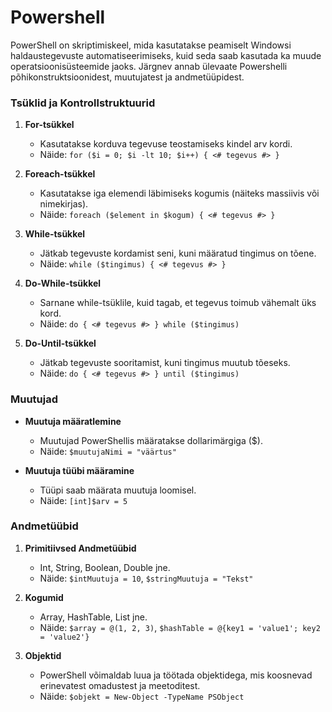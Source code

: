 # Powershell

PowerShell on skriptimiskeel, mida kasutatakse peamiselt Windowsi haldaustegevuste automatiseerimiseks, kuid seda saab kasutada ka muude operatsioonisüsteemide jaoks. Järgnev annab ülevaate Powershelli põhikonstruktsioonidest, muutujatest ja andmetüüpidest.

### Tsüklid ja Kontrollstruktuurid

1. **For-tsükkel**
   - Kasutatakse korduva tegevuse teostamiseks kindel arv kordi.
   - Näide: `for ($i = 0; $i -lt 10; $i++) { <# tegevus #> }`

2. **Foreach-tsükkel**
   - Kasutatakse iga elemendi läbimiseks kogumis (näiteks massiivis või nimekirjas).
   - Näide: `foreach ($element in $kogum) { <# tegevus #> }`

3. **While-tsükkel**
   - Jätkab tegevuste kordamist seni, kuni määratud tingimus on tõene.
   - Näide: `while ($tingimus) { <# tegevus #> }`

4. **Do-While-tsükkel**
   - Sarnane while-tsüklile, kuid tagab, et tegevus toimub vähemalt üks kord.
   - Näide: `do { <# tegevus #> } while ($tingimus)`

5. **Do-Until-tsükkel**
   - Jätkab tegevuste sooritamist, kuni tingimus muutub tõeseks.
   - Näide: `do { <# tegevus #> } until ($tingimus)`

### Muutujad

- **Muutuja määratlemine**
  - Muutujad PowerShellis määratakse dollarimärgiga ($).
  - Näide: `$muutujaNimi = "väärtus"`

- **Muutuja tüübi määramine**
  - Tüüpi saab määrata muutuja loomisel.
  - Näide: `[int]$arv = 5`

### Andmetüübid

1. **Primitiivsed Andmetüübid**
   - Int, String, Boolean, Double jne.
   - Näide: `$intMuutuja = 10`, `$stringMuutuja = "Tekst"`

2. **Kogumid**
   - Array, HashTable, List jne.
   - Näide: `$array = @(1, 2, 3)`, `$hashTable = @{key1 = 'value1'; key2 = 'value2'}`

3. **Objektid**
   - PowerShell võimaldab luua ja töötada objektidega, mis koosnevad erinevatest omadustest ja meetoditest.
   - Näide: `$objekt = New-Object -TypeName PSObject`

